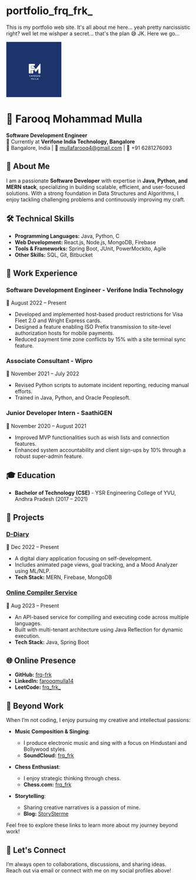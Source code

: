 # portfolio_frq_frk_ 
This is my portfolio web site. It's all about me here... yeah pretty narcissistic right? well let me wishper a secret... that's the plan 😅 JK. Here we go...

<img src="src/Assets/Images/Farooq Mulla.svg" alt="Logo" width="150">

# 👋 Farooq Mohammad Mulla

**Software Development Engineer**  
💼 Currently at **Verifone India Technology, Bangalore**  
📍 Bangalore, India | 📧 [mullafarooq4@gmail.com](mailto:mullafarooq4@gmail.com) | 📱 +91 6281276093  

## 🌟 About Me

I am a passionate **Software Developer** with expertise in **Java, Python, and MERN stack**, specializing in building scalable, efficient, and user-focused solutions. With a strong foundation in Data Structures and Algorithms, I enjoy tackling challenging problems and continuously improving my craft.

## 🛠️ Technical Skills

- **Programming Languages:** Java, Python, C  
- **Web Development:** React.js, Node.js, MongoDB, Firebase  
- **Tools & Frameworks:** Spring Boot, JUnit, PowerMockito, Agile  
- **Other Skills:** SQL, Git, Bitbucket  

## 💼 Work Experience

### **Software Development Engineer** - Verifone India Technology  
📅 August 2022 – Present  
- Developed and implemented host-based product restrictions for Visa Fleet 2.0 and Wright Express cards.  
- Designed a feature enabling ISO Prefix transmission to site-level authorization hosts for mobile payments.  
- Reduced payment time zone conflicts by 15% with a site terminal sync feature.  

### **Associate Consultant** - Wipro  
📅 November 2021 – July 2022  
- Revised Python scripts to automate incident reporting, reducing manual efforts.  
- Trained in Java, Python, and Oracle Peoplesoft.  

### **Junior Developer Intern** - SaathiGEN  
📅 November 2020 – August 2021  
- Improved MVP functionalities such as wish lists and connection features.  
- Enhanced system accountability and client sign-ups by 10% through a robust super-admin feature.  

## 🎓 Education

- **Bachelor of Technology (CSE)** - YSR Engineering College of YVU, Andhra Pradesh (2017 – 2021)  

## 🚀 Projects

### [D-Diary](https://github.com/frq-frk/D-Diary-FE)  
📅 Dec 2022 – Present  
- A digital diary application focusing on self-development.  
- Includes animated page views, goal tracking, and a Mood Analyzer using ML/NLP.  
- **Tech Stack:** MERN, Firebase, MongoDB  

### [Online Compiler Service](https://github.com/frq-frk/compiler-service)  
📅 Aug 2023 – Present  
- An API-based service for compiling and executing code across multiple languages.  
- Built with multi-tenant architecture using Java Reflection for dynamic execution.  
- **Tech Stack:** Java, Spring Boot  

## 🌐 Online Presence

- **GitHub:** [frq-frk](https://github.com/frq-frk)  
- **LinkedIn:** [farooqmulla14](https://www.linkedin.com/in/farooqmulla14/)  
- **LeetCode:** [frq_frk_](https://leetcode.com/frq_frk_/)

## 🎵 Beyond Work

When I’m not coding, I enjoy pursuing my creative and intellectual passions:  

- **Music Composition & Singing**:  
  - I produce electronic music and sing with a focus on Hindustani and Bollywood styles.  
  - **SoundCloud:** [frq_frk](https://soundcloud.com/frq_frk)  

- **Chess Enthusiast**:  
  - I enjoy strategic thinking through chess.  
  - **Chess.com:** [frq_frk](https://www.chess.com/member/frq_frk)  

- **Storytelling**:  
  - Sharing creative narratives is a passion of mine.  
  - **Blog:** [StorySterme](https://storysterme.blogspot.com/)  

Feel free to explore these links to learn more about my journey beyond work!  

## 🤝 Let's Connect

I’m always open to collaborations, discussions, and sharing ideas.  
Reach out via email or connect with me on my social profiles above!  

